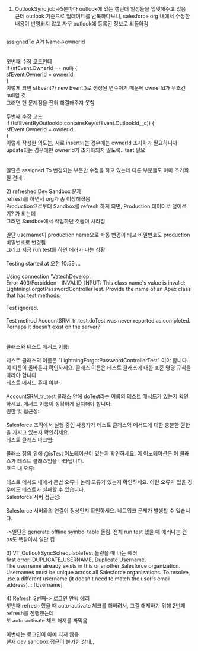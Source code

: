 1) OutlookSync job->5분마다 outlook에 있는 캘린더 일정들을 업뎃해주고 있음<br/>
근데 outlook 기준으로 업데이트를 반복하다보니, salesforce org 내에서 수정한 내용이 반영되지 않고 자꾸 outlook에 등록된 정보로 되돌아감<br/>
<br/>
assignedTo API Name->ownerId<br/>
<br/>
<br/>
첫번째 수정 코드인데<br/>
if (sfEvent.OwnerId == null) {<br/>
                    sfEvent.OwnerId = ownerId;<br/>
}<br/>
이렇게 되면 sfEvent가 new Event()로 생성된 변수이기 때문에 ownerId가 무조건 null일 것<br/>
그러면 현 문제점을 전혀 해결해주지 못함<br/>
<br/>
두번째 수정 코드<br/>
if (!sfEventByOutlookId.containsKey(sfEvent.OutlookId__c)) {<br/>
                        sfEvent.OwnerId = ownerId;<br/>
}<br/>
이렇게 작성한 의도는, 새로 insert되는 경우에는 ownerId 초기화가 필요하니까 update되는 경우에만 ownerId가 초기화되지 않도록.. test 필요<br/>
<br/>
<br/>
일단은 assigned To 변경되는 부분만 수정을 하고 있는데 다른 부분들도 아마 초기화 될 건데..<br/>
<br/>
2) refreshed Dev Sandbox 문제<br/>
refresh를 하면서 org가 좀 이상해졌음<br/>
Production으로부터 Sandbox를 refresh 하게 되면, Production 데이터로 덮어쓰기? 가 되는데<br/>
그러면 Sandbox에서 작업하던 것들이 사라짐<br/>
<br/>
일단 username이 production name으로 자동 변경이 되고 비밀번호도 production 비밀번호로 변경됨<br/>
그리고 지금 run test를 하면 에러가 나는 상황<br/>
<br/>
Testing started at 오전 10:59 ...<br/>
<br/>
Using connection 'VatechDevelop'.<br/>
Error 403/Forbidden - INVALID_INPUT: This class name's value is invalid: LightningForgotPasswordControllerTest. Provide the name of an Apex class that has test methods.<br/>
<br/>
Test ignored.<br/>
<br/>
Test method AccountSRM_tr_test.doTest was never reported as completed.<br/>
Perhaps it doesn't exist on the server?<br/>
<br/>
<gpt에서 확인해보라고 한 부분><br/>
클래스와 테스트 메서드 이름:<br/>
<br/>
테스트 클래스의 이름은 "LightningForgotPasswordControllerTest" 여야 합니다. 이 이름이 올바른지 확인하세요. 클래스 이름은 테스트 클래스에 대한 표준 명명 규칙을 따라야 합니다.<br/>
테스트 메서드 존재 여부:<br/>
<br/>
AccountSRM_tr_test 클래스 안에 doTest라는 이름의 테스트 메서드가 있는지 확인하세요. 메서드 이름이 정확하게 일치해야 합니다.<br/>
권한 및 접근성:<br/>
<br/>
Salesforce 조직에서 실행 중인 사용자가 테스트 클래스와 메서드에 대한 충분한 권한을 가지고 있는지 확인하세요.<br/>
테스트 클래스 마크업:<br/>
<br/>
클래스 정의 위에 @isTest 어노테이션이 있는지 확인하세요. 이 어노테이션은 이 클래스가 테스트 클래스임을 나타냅니다.<br/>
코드 내 오류:<br/>
<br/>
테스트 메서드 내에서 문법 오류나 논리 오류가 있는지 확인하세요. 이런 오류가 있을 경우에도 테스트가 실패할 수 있습니다.<br/>
Salesforce 서버 접근성:<br/>
<br/>
Salesforce 서버와의 연결이 정상인지 확인하세요. 네트워크 문제가 발생할 수 있습니다.<br/>
<br/>
->일단은 generate offline symbol table 돌림. 전체 run test 했을 때 에러나는 건 ps도 똑같아서 일단 킵<br/>
<br/>
3) VT_OutlookSyncSchedulableTest 돌렸을 때 나는 에러<br/>
first error: DUPLICATE_USERNAME, Duplicate Username.<br>The username already exists in this or another Salesforce organization. Usernames must be unique across all Salesforce organizations. To resolve, use a different username (it doesn't need to match the user's email address). : [Username]<br/>
<br/>
4) Refresh 2번째-> 로그인 안됨 에러<br/>
첫번째 refresh 했을 때 auto-activate 체크를 해버려서, 그걸 해제하기 위해 2번째 refresh를 진행했는데<br/>
또 auto-activate 체크 해제를 까먹음<br/>
<br/>
이번에는 로그인이 아예 되지 않음<br/>
현재 dev sandbox 접근이 불가한 상태,,<br/>
